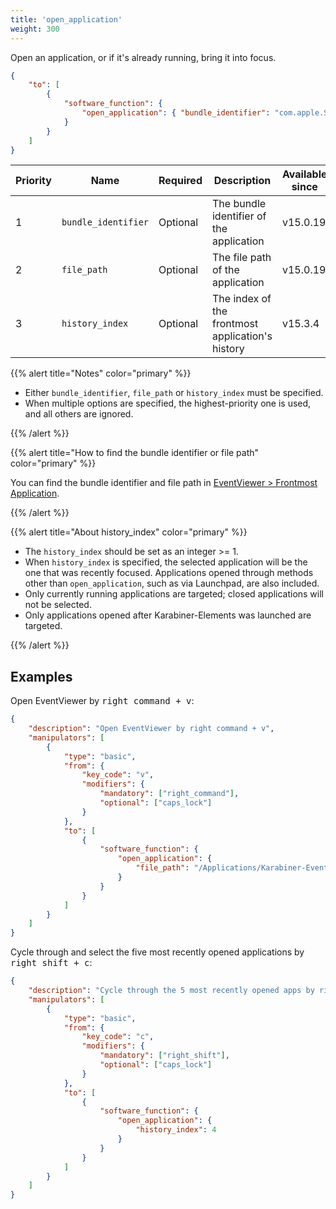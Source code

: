 ```yaml
---
title: 'open_application'
weight: 300
---
```


Open an application, or if it's already running, bring it into focus.

```json
{
    "to": [
        {
            "software_function": {
                "open_application": { "bundle_identifier": "com.apple.Safari" }
            }
        }
    ]
}
```

| Priority | Name                | Required | Description                                      | Available since |
| -------- | ------------------- | -------- | ------------------------------------------------ | --------------- |
| 1        | `bundle_identifier` | Optional | The bundle identifier of the application         | v15.0.19        |
| 2        | `file_path`         | Optional | The file path of the application                 | v15.0.19        |
| 3        | `history_index`     | Optional | The index of the frontmost application's history | v15.3.4         |

{{% alert title="Notes" color="primary" %}}

-   Either `bundle_identifier`, `file_path` or `history_index` must be specified.
-   When multiple options are specified, the highest-priority one is used, and all others are ignored.

{{% /alert %}}

{{% alert title="How to find the bundle identifier or file path" color="primary" %}}

You can find the bundle identifier and file path in [EventViewer > Frontmost Application](/docs/manual/operation/eventviewer/).

{{% /alert %}}

{{% alert title="About history_index" color="primary" %}}

-   The `history_index` should be set as an integer >= 1.
-   When `history_index` is specified, the selected application will be the one that was recently focused.
    Applications opened through methods other than `open_application`, such as via Launchpad, are also included.
-   Only currently running applications are targeted; closed applications will not be selected.
-   Only applications opened after Karabiner-Elements was launched are targeted.

{{% /alert %}}

## Examples

Open EventViewer by <kbd>right command + v</kbd>:

```json
{
    "description": "Open EventViewer by right command + v",
    "manipulators": [
        {
            "type": "basic",
            "from": {
                "key_code": "v",
                "modifiers": {
                    "mandatory": ["right_command"],
                    "optional": ["caps_lock"]
                }
            },
            "to": [
                {
                    "software_function": {
                        "open_application": {
                            "file_path": "/Applications/Karabiner-EventViewer.app"
                        }
                    }
                }
            ]
        }
    ]
}
```

Cycle through and select the five most recently opened applications by <kbd>right shift + c</kbd>:

```json
{
    "description": "Cycle through the 5 most recently opened apps by right shift + c",
    "manipulators": [
        {
            "type": "basic",
            "from": {
                "key_code": "c",
                "modifiers": {
                    "mandatory": ["right_shift"],
                    "optional": ["caps_lock"]
                }
            },
            "to": [
                {
                    "software_function": {
                        "open_application": {
                            "history_index": 4
                        }
                    }
                }
            ]
        }
    ]
}
```
